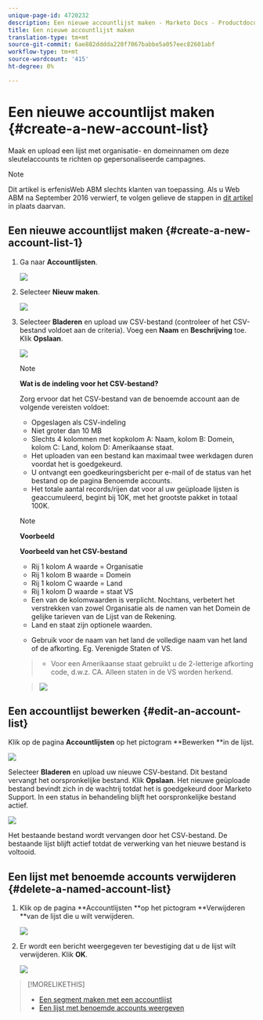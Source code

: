 ```yaml
---
unique-page-id: 4720232
description: Een nieuwe accountlijst maken - Marketo Docs - Productdocumentatie
title: Een nieuwe accountlijst maken
translation-type: tm+mt
source-git-commit: 6ae882dddda220f7067babbe5a057eec82601abf
workflow-type: tm+mt
source-wordcount: '415'
ht-degree: 0%

---
```



# Een nieuwe accountlijst maken {#create-a-new-account-list}

Maak en upload een lijst met organisatie- en domeinnamen om deze sleutelaccounts te richten op gepersonaliseerde campagnes.

>[!NOTE]
>
>Dit artikel is erfenisWeb ABM slechts klanten van toepassing. Als u Web ABM na September 2016 verwierf, te volgen gelieve de stappen in [dit artikel](https://docs.marketo.com/display/DOCS/Account+Lists#AccountLists-CreateaNewAccountList) in plaats daarvan.

## Een nieuwe accountlijst maken {#create-a-new-account-list-1}

1. Ga naar **Accountlijsten**.

   ![](assets/dropdown-account-lists-hand.jpg)

1. Selecteer **Nieuw maken**.

   ![](assets/create-new-account-list-hand.jpg)

1. Selecteer **Bladeren** en upload uw CSV-bestand (controleer of het CSV-bestand voldoet aan de criteria). Voeg een **Naam** en **Beschrijving** toe. Klik **Opslaan**.

   ![](assets/create-account-list-hands.jpg)

   >[!NOTE]
   >
   >**Wat is de indeling voor het CSV-bestand?**
   >
   >
   >Zorg ervoor dat het CSV-bestand van de benoemde account aan de volgende vereisten voldoet:
   >
   >* Opgeslagen als CSV-indeling
   >* Niet groter dan 10 MB
   >* Slechts 4 kolommen met kopkolom A: Naam, kolom B: Domein, kolom C: Land, kolom D: Amerikaanse staat.
   >* Het uploaden van een bestand kan maximaal twee werkdagen duren voordat het is goedgekeurd.
   >* U ontvangt een goedkeuringsbericht per e-mail of de status van het bestand op de pagina Benoemde accounts.
   >* Het totale aantal records/rijen dat voor al uw geüploade lijsten is geaccumuleerd, begint bij 10K, met het grootste pakket in totaal 100K.


   >[!NOTE]
   >
   >**Voorbeeld**
   >
   >**Voorbeeld van het CSV-bestand**
   >
   >* Rij 1 kolom A waarde = Organisatie
   >* Rij 1 kolom B waarde = Domein
   >* Rij 1 kolom C waarde = Land
   >* Rij 1 kolom D waarde = staat VS
   >* Een van de kolomwaarden is verplicht. Nochtans, verbetert het verstrekken van zowel Organisatie als de namen van het Domein de gelijke tarieven van de Lijst van de Rekening.
   >* Land en staat zijn optionele waarden.

      >
      >  
   * Gebruik voor de naam van het land de volledige naam van het land of de afkorting. Eg. Verenigde Staten of VS.
   >  * Voor een Amerikaanse staat gebruikt u de 2-letterige afkorting code, d.w.z. CA. Alleen staten in de VS worden herkend.

   >    
   >![](assets/image2015-2-25-12-3a19-3a10.png)

## Een accountlijst bewerken {#edit-an-account-list}

Klik op de pagina **Accountlijsten** op het pictogram **Bewerken **in de lijst.

![](assets/create-new-account-list-edit.jpg)

Selecteer **Bladeren** en upload uw nieuwe CSV-bestand. Dit bestand vervangt het oorspronkelijke bestand. Klik **Opslaan**. Het nieuwe geüploade bestand bevindt zich in de wachtrij totdat het is goedgekeurd door Marketo Support. In een status in behandeling blijft het oorspronkelijke bestand actief.

![](assets/set-account-list-edit-hands.jpg)

Het bestaande bestand wordt vervangen door het CSV-bestand. De bestaande lijst blijft actief totdat de verwerking van het nieuwe bestand is voltooid.

## Een lijst met benoemde accounts verwijderen {#delete-a-named-account-list}

1. Klik op de pagina **Accountlijsten **op het pictogram **Verwijderen **van de lijst die u wilt verwijderen.

   ![](assets/create-new-account-list-delete.jpg)

1. Er wordt een bericht weergegeven ter bevestiging dat u de lijst wilt verwijderen. Klik **OK**.

   ![](assets/delete-notification-hand.jpg)

>[!MORELIKETHIS]
>
>* [Een segment maken met een accountlijst](create-a-segment-using-an-account-list.md)
>* [Een lijst met benoemde accounts weergeven](https://docs.marketo.com/pages/viewpage.action?pageid=4720244)

